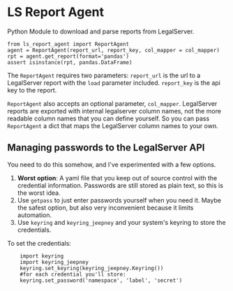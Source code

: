 # LS Report Agent


Python Module to download and parse reports from LegalServer.

    from ls_report_agent import ReportAgent
    agent = ReportAgent(report_url, report_key, col_mapper = col_mapper)
    rpt = agent.get_report(format='pandas')
    assert isinstance(rpt, pandas.DataFrame)

The `ReportAgent` requires two parameters: `report_url` is the url to a LegalServer report with the `load` parameter included. `report_key` is the api key to the report.

`ReportAgent` also accepts an optional parameter, `col_mapper`. LegalServer reports are exported with internal legalserver column names, not the more readable column names that you can define yourself. So you can pass `ReportAgent` a dict that maps the LegalServer column names to your own.


## Managing passwords to the LegalServer API

You need to do this somehow, and I've experimented with a few options.

1. __Worst option__: A yaml file that you keep out of source control with the credential information. Passwords are still stored as plain text, so this is the worst idea.
2. Use `getpass` to just enter passwords yourself when you need it. Maybe the safest option, but also very inconvenient because it limits automation.
3. Use `keyring` and `keyring_jeepney` and your system's keyring to store the credentials.

To set the credentials:

        import keyring
        import keyring_jeepney
        keyring.set_keyring(keyring_jeepney.Keyring())
        #for each credential you'll store:
        keyring.set_password('namespace', 'label', 'secret')
